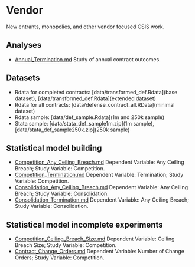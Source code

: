 # Vendor
New entrants, monopolies, and other vendor focused CSIS work.

## Analyses
* [Annual_Termination.md](Annual_Termination.md) Study of annual contract outcomes.

## Datasets
* Rdata for completed contracts: [data/transformed_def.Rdata](base dataset), [data/transformed_def.Rdata](extended dataset)
* Rdata for all contracts: [data/defense_contract_all.RData](minimal dataset)
* Rdata sample: [data/def_sample.Rdata](1m and 250k sample)
* Stata sample: [data/stata_def_sample1m.zip](1m sample), [data/stata_def_sample250k.zip](250k sample)

## Statistical model building
* [Competition_Any_Ceiling_Breach.md](Competition_Any_Ceiling_Breach.md) Dependent Variable: Any Ceiling Breach; Study Variable: Competition.
* [Competition_Termination.md](Competition_Termination.md) Dependent Variable: Termination; Study Variable: Competition.
* [Consolidation_Any_Ceiling_Breach.md](Consolidation_Any_Ceiling_Breach.md) Dependent Variable: Any Ceiling Breach; Study Variable: Consolidation.
* [Consolidation_Termination.md](Consolidation_Termination.md) Dependent Variable: Any Ceiling Breach; Study Variable: Consolidation.

## Statistical model incomplete experiments
* [Competition_Ceiling_Breach_Size.md](Competition_Ceiling_Breach_Size.md) Dependent Variable: Ceiling Breach Size; Study Variable: Competition.
* [Contract_Change_Orders.md](Contract_Change_Orders.md) Dependent Variable: Number of Change Orders; Study Variable: Competition.
